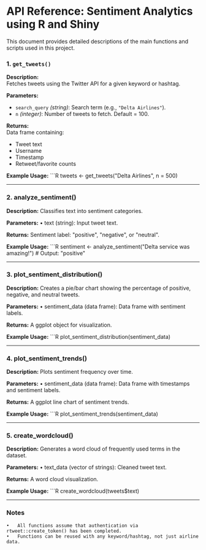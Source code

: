# API Reference: Sentiment Analytics using R and Shiny

This document provides detailed descriptions of the main functions and scripts used in this project.

### 1. `get_tweets()`

**Description:**  
Fetches tweets using the Twitter API for a given keyword or hashtag.  

**Parameters:**  
- `search_query` *(string)*: Search term (e.g., `"Delta Airlines"`).  
- `n` *(integer)*: Number of tweets to fetch. Default = 100.  

**Returns:**  
Data frame containing:  
- Tweet text  
- Username  
- Timestamp  
- Retweet/favorite counts  

**Example Usage:**
    ```R
    tweets <- get_tweets("Delta Airlines", n = 500)

---


### 2. analyze_sentiment()

**Description:**
  Classifies text into sentiment categories.

**Parameters:**
	•	text (string): Input tweet text.

**Returns:**
  Sentiment label: "positive", "negative", or "neutral".

**Example Usage:**
    ```R
    sentiment <- analyze_sentiment("Delta service was amazing!")
    # Output: "positive"

---


### 3. plot_sentiment_distribution()

**Description:**
Creates a pie/bar chart showing the percentage of positive, negative, and neutral tweets.

**Parameters:**
	•	sentiment_data (data frame): Data frame with sentiment labels.

**Returns:**
A ggplot object for visualization.

**Example Usage:**
    ```R
    plot_sentiment_distribution(sentiment_data)

---


### 4. plot_sentiment_trends()

**Description:**
  Plots sentiment frequency over time.

**Parameters:**
	•	sentiment_data (data frame): Data frame with timestamps and sentiment labels.

**Returns:**
  A ggplot line chart of sentiment trends.

**Example Usage:**
    ```R
    plot_sentiment_trends(sentiment_data)

---


### 5. create_wordcloud()

**Description:**
Generates a word cloud of frequently used terms in the dataset.

**Parameters:**
	•	text_data (vector of strings): Cleaned tweet text.

**Returns:**
A word cloud visualization.

**Example Usage:**
    ```R
    create_wordcloud(tweets$text)

---    


### Notes
	•	All functions assume that authentication via rtweet::create_token() has been completed.
	•	Functions can be reused with any keyword/hashtag, not just airline data.
